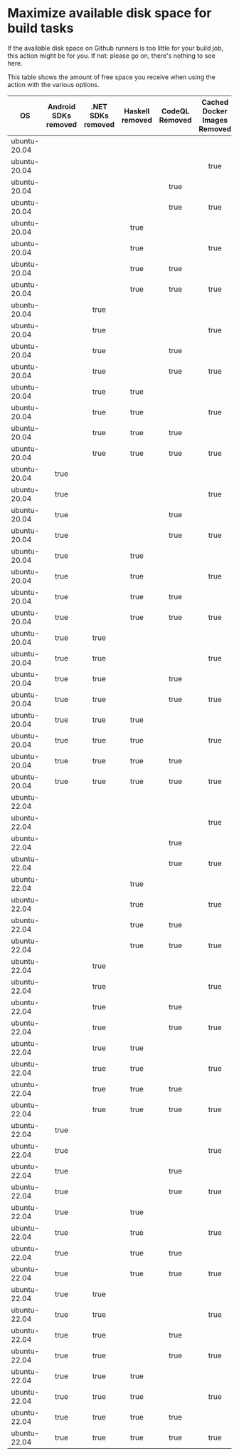 # Maximize available disk space for build tasks

If the available disk space on Github runners is too little for your build job, this action might be for you.
If not: please go on, there's nothing to see here.

This table shows the amount of free space you receive when using the action with the various options.

OS | Android SDKs removed | .NET SDKs removed | Haskell removed | CodeQL Removed | Cached Docker Images Removed | GB freed | GB free | Elapsed Time (seconds) |
---|:--------------------:|:-----------------:|:---------------:|:--------------:|:----------------------------:|:--------:|:-------:|:----------------------:|
ubuntu-20.04 |  |  |  |  |  | 7 | 26 | 2
ubuntu-20.04 |  |  |  |  | true | 12 | 31 | 51
ubuntu-20.04 |  |  |  | true |  | 15 | 34 | 4
ubuntu-20.04 |  |  |  | true | true | 20 | 39 | 42
ubuntu-20.04 |  |  | true |  |  | 7 | 26 | 3
ubuntu-20.04 |  |  | true |  | true | 13 | 32 | 28
ubuntu-20.04 |  |  | true | true |  | 15 | 34 | 4
ubuntu-20.04 |  |  | true | true | true | 20 | 39 | 29
ubuntu-20.04 |  | true |  |  |  | 9 | 28 | 6
ubuntu-20.04 |  | true |  |  | true | 14 | 33 | 45
ubuntu-20.04 |  | true |  | true |  | 17 | 36 | 5
ubuntu-20.04 |  | true |  | true | true | 23 | 42 | 53
ubuntu-20.04 |  | true | true |  |  | 10 | 29 | 5
ubuntu-20.04 |  | true | true |  | true | 15 | 34 | 30
ubuntu-20.04 |  | true | true | true |  | 17 | 36 | 4
ubuntu-20.04 |  | true | true | true | true | 23 | 42 | 34
ubuntu-20.04 | true |  |  |  |  | 19 | 38 | 60
ubuntu-20.04 | true |  |  |  | true | 24 | 43 | 51
ubuntu-20.04 | true |  |  | true |  | 27 | 46 | 70
ubuntu-20.04 | true |  |  | true | true | 33 | 52 | 19
ubuntu-20.04 | true |  | true |  |  | 19 | 38 | 58
ubuntu-20.04 | true |  | true |  | true | 24 | 43 | 103
ubuntu-20.04 | true |  | true | true |  | 27 | 46 | 60
ubuntu-20.04 | true |  | true | true | true | 33 | 52 | 101
ubuntu-20.04 | true | true |  |  |  | 21 | 40 | 47
ubuntu-20.04 | true | true |  |  | true | 26 | 45 | 20
ubuntu-20.04 | true | true |  | true |  | 29 | 48 | 27
ubuntu-20.04 | true | true |  | true | true | 35 | 54 | 24
ubuntu-20.04 | true | true | true |  |  | 21 | 40 | 79
ubuntu-20.04 | true | true | true |  | true | 26 | 45 | 117
ubuntu-20.04 | true | true | true | true |  | 29 | 48 | 79
ubuntu-20.04 | true | true | true | true | true | 34 | 53 | 50
ubuntu-22.04 |  |  |  |  |  | 7 | 29 | 2
ubuntu-22.04 |  |  |  |  | true | 11 | 33 | 8
ubuntu-22.04 |  |  |  | true |  | 15 | 37 | 4
ubuntu-22.04 |  |  |  | true | true | 20 | 42 | 8
ubuntu-22.04 |  |  | true |  |  | 7 | 29 | 3
ubuntu-22.04 |  |  | true |  | true | 12 | 34 | 7
ubuntu-22.04 |  |  | true | true |  | 15 | 37 | 4
ubuntu-22.04 |  |  | true | true | true | 20 | 42 | 28
ubuntu-22.04 |  | true |  |  |  | 10 | 32 | 3
ubuntu-22.04 |  | true |  |  | true | 14 | 36 | 21
ubuntu-22.04 |  | true |  | true |  | 18 | 40 | 5
ubuntu-22.04 |  | true |  | true | true | 22 | 44 | 30
ubuntu-22.04 |  | true | true |  |  | 9 | 31 | 6
ubuntu-22.04 |  | true | true |  | true | 14 | 36 | 36
ubuntu-22.04 |  | true | true | true |  | 18 | 40 | 4
ubuntu-22.04 |  | true | true | true | true | 22 | 44 | 34
ubuntu-22.04 | true |  |  |  |  | 19 | 41 | 8
ubuntu-22.04 | true |  |  |  | true | 23 | 45 | 18
ubuntu-22.04 | true |  |  | true |  | 27 | 49 | 79
ubuntu-22.04 | true |  |  | true | true | 32 | 54 | 82
ubuntu-22.04 | true |  | true |  |  | 19 | 41 | 82
ubuntu-22.04 | true |  | true |  | true | 24 | 46 | 121
ubuntu-22.04 | true |  | true | true |  | 27 | 49 | 10
ubuntu-22.04 | true |  | true | true | true | 31 | 53 | 30
ubuntu-22.04 | true | true |  |  |  | 21 | 43 | 12
ubuntu-22.04 | true | true |  |  | true | 26 | 48 | 93
ubuntu-22.04 | true | true |  | true |  | 29 | 51 | 99
ubuntu-22.04 | true | true |  | true | true | 34 | 56 | 32
ubuntu-22.04 | true | true | true |  |  | 21 | 43 | 91
ubuntu-22.04 | true | true | true |  | true | 26 | 48 | 25
ubuntu-22.04 | true | true | true | true |  | 29 | 51 | 85
ubuntu-22.04 | true | true | true | true | true | 33 | 55 | 19
